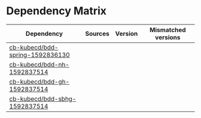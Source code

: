 # Dependency Matrix

Dependency | Sources | Version | Mismatched versions
---------- | ------- | ------- | -------------------
[cb-kubecd/bdd-spring-1592836130](https://github.com/cb-kubecd/bdd-spring-1592836130.git) |  | []() | 
[cb-kubecd/bdd-nh-1592837514](https://github.com/cb-kubecd/bdd-nh-1592837514.git) |  | []() | 
[cb-kubecd/bdd-gh-1592837514](https://github.com/cb-kubecd/bdd-gh-1592837514.git) |  | []() | 
[cb-kubecd/bdd-sbhg-1592837514](https://github.com/cb-kubecd/bdd-sbhg-1592837514.git) |  | []() | 

